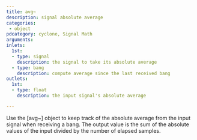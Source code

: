 ```yaml
---
title: avg~
description: signal absolute average
categories:
 - object
pdcategory: cyclone, Signal Math
arguments:
inlets:
  1st:
  - type: signal
    description: the signal to take its absolute average
  - type: bang
    description: compute average since the last received bang
outlets:
  1st:
  - type: float
    description: the input signal's absolute average

---
```


Use the [avg~] object to keep track of the absolute average from the input signal when receiving a bang. The output value is the sum of the absolute values of the input divided by the number of elapsed samples.

